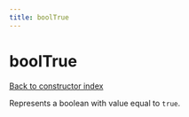 ```yaml
---
title: boolTrue
---
```

# boolTrue  
[Back to constructor index](index.md)

Represents a boolean with value equal to `true`.